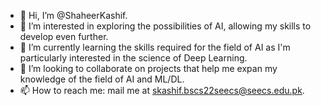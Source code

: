 - 👋 Hi, I’m @ShaheerKashif.
- 👀 I’m interested in exploring the possibilities of AI, allowing my skills to develop even further.
- 🌱 I’m currently learning the skills required for the field of AI as I'm particularly interested in the science of Deep Learning.
- 💞️ I’m looking to collaborate on projects that help me expan my knowledge of the field of AI and ML/DL.
- 📫 How to reach me: mail me at skashif.bscs22seecs@seecs.edu.pk.

<!---
ShaheerKashif02/ShaheerKashif02 is a ✨ special ✨ repository because its `README.md` (this file) appears on your GitHub profile.
You can click the Preview link to take a look at your changes.
--->
